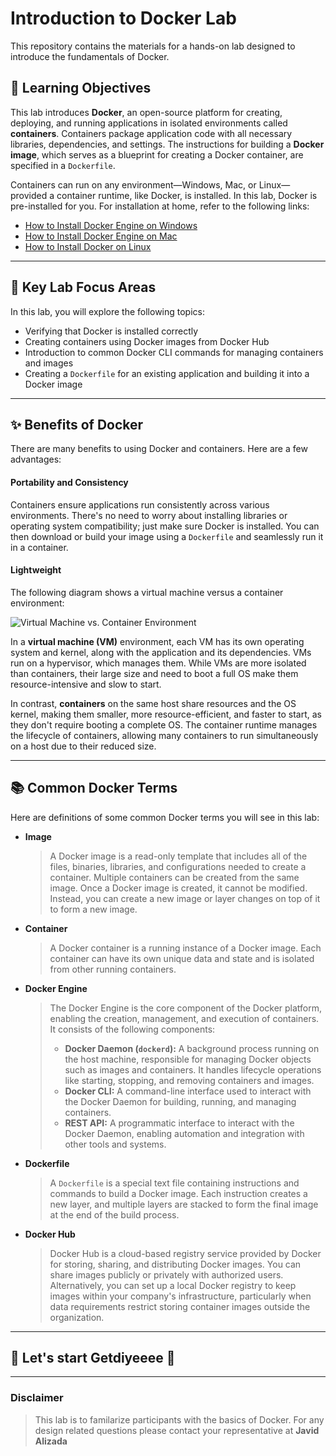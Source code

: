 # Introduction to Docker Lab

This repository contains the materials for a hands-on lab designed to introduce the fundamentals of Docker.

## 🎯 Learning Objectives
This lab introduces **Docker**, an open-source platform for creating, deploying, and running applications in isolated environments called **containers**. Containers package application code with all necessary libraries, dependencies, and settings. The instructions for building a **Docker image**, which serves as a blueprint for creating a Docker container, are specified in a `Dockerfile`.

Containers can run on any environment—Windows, Mac, or Linux—provided a container runtime, like Docker, is installed. In this lab, Docker is pre-installed for you. For installation at home, refer to the following links:
* [How to Install Docker Engine on Windows](https://docs.docker.com/desktop/install/windows-install/)
* [How to Install Docker Engine on Mac](https://docs.docker.com/desktop/install/mac-install/)
* [How to Install Docker on Linux](https://docs.docker.com/engine/install/)

---

## 🔬 Key Lab Focus Areas
In this lab, you will explore the following topics:

* Verifying that Docker is installed correctly
* Creating containers using Docker images from Docker Hub
* Introduction to common Docker CLI commands for managing containers and images
* Creating a `Dockerfile` for an existing application and building it into a Docker image

---

## ✨ Benefits of Docker
There are many benefits to using Docker and containers. Here are a few advantages:

#### Portability and Consistency
Containers ensure applications run consistently across various environments. There's no need to worry about installing libraries or operating system compatibility; just make sure Docker is installed. You can then download or build your image using a `Dockerfile` and seamlessly run it in a container.

#### Lightweight
The following diagram shows a virtual machine versus a container environment:

![Virtual Machine vs. Container Environment](https://i.imgur.com/SdaFPWb.png)

In a **virtual machine (VM)** environment, each VM has its own operating system and kernel, along with the application and its dependencies. VMs run on a hypervisor, which manages them. While VMs are more isolated than containers, their large size and need to boot a full OS make them resource-intensive and slow to start.

In contrast, **containers** on the same host share resources and the OS kernel, making them smaller, more resource-efficient, and faster to start, as they don't require booting a complete OS. The container runtime manages the lifecycle of containers, allowing many containers to run simultaneously on a host due to their reduced size.

---

## 📚 Common Docker Terms
Here are definitions of some common Docker terms you will see in this lab:

* **Image**
    > A Docker image is a read-only template that includes all of the files, binaries, libraries, and configurations needed to create a container. Multiple containers can be created from the same image. Once a Docker image is created, it cannot be modified. Instead, you can create a new image or layer changes on top of it to form a new image.

* **Container**
    > A Docker container is a running instance of a Docker image. Each container can have its own unique data and state and is isolated from other running containers.

* **Docker Engine**
    > The Docker Engine is the core component of the Docker platform, enabling the creation, management, and execution of containers. It consists of the following components:
    > * **Docker Daemon (`dockerd`):** A background process running on the host machine, responsible for managing Docker objects such as images and containers. It handles lifecycle operations like starting, stopping, and removing containers and images.
    > * **Docker CLI:** A command-line interface used to interact with the Docker Daemon for building, running, and managing containers.
    > * **REST API:** A programmatic interface to interact with the Docker Daemon, enabling automation and integration with other tools and systems.

* **Dockerfile**
    > A `Dockerfile` is a special text file containing instructions and commands to build a Docker image. Each instruction creates a new layer, and multiple layers are stacked to form the final image at the end of the build process.

* **Docker Hub**
    > Docker Hub is a cloud-based registry service provided by Docker for storing, sharing, and distributing Docker images. You can share images publicly or privately with authorized users. Alternatively, you can set up a local Docker registry to keep images within your company's infrastructure, particularly when data requirements restrict storing container images outside the organization.

---

## 🚀 Let's start  Getdiyeeee 🚀

---

### Disclaimer
> This lab is to familarize participants with the basics of Docker. For any design related questions please contact your representative at **Javid Alizada**
